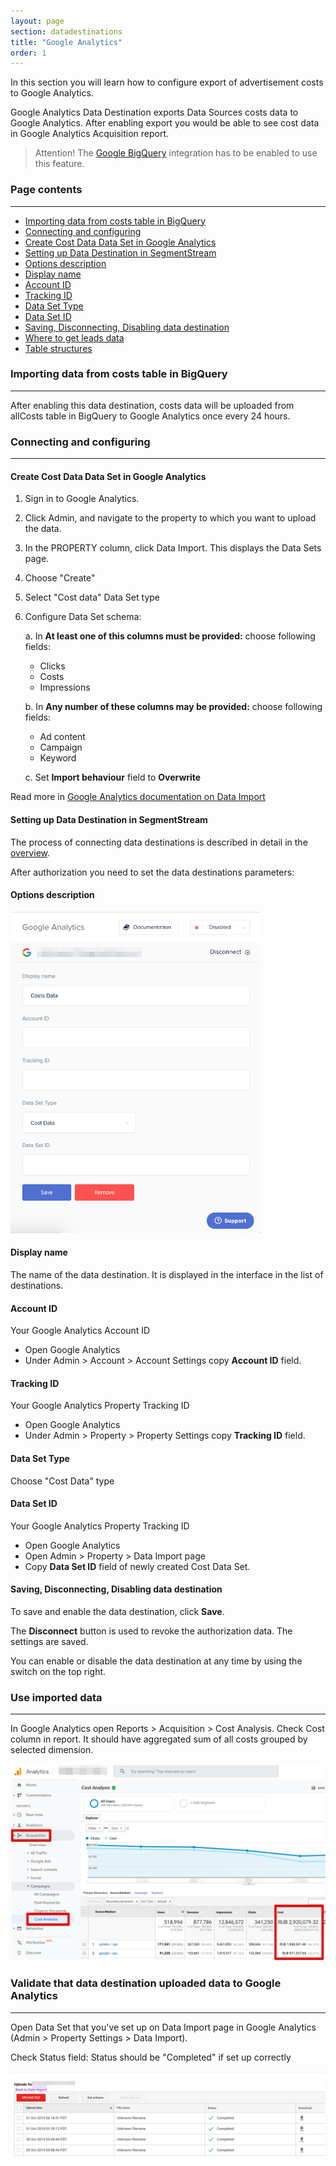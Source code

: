 ```yaml
---
layout: page
section: datadestinations
title: "Google Analytics"
order: 1
---
```


In this section you will learn how to configure export of advertisement costs to Google Analytics.

Google Analytics Data Destination exports Data Sources costs data to Google Analytics.
After enabling export you would be able to see cost data in Google Analytics Acquisition report.

> Attention! The [Google BigQuery](/integrations/google-bigquery) integration has to be enabled to use this feature.

### Page contents
------
<ul class="page-navigation">
  <li><a href="#importing-data">Importing data from costs table in BigQuery</a></li>
  <li><a href="#connecting-and-configuring">Connecting and configuring</a></li>
  <li><a href="#create-dataset">Create Cost Data Data Set in Google Analytics</a></li>
  <li><a href="#data-destination-setup">Setting up Data Destination in SegmentStream</a></li>
  <li><a href="#options-description">Options description</a></li>
  <li><a href="#display-name">Display name</a></li>
  <li><a href="#account-id">Account ID</a></li>
  <li><a href="#tracking-id">Tracking ID</a></li>
  <li><a href="#data-set-type">Data Set Type</a></li>
  <li><a href="#data-set-id">Data Set ID</a></li>
  <li><a href="#saving-disconnecting-disabling">Saving, Disconnecting, Disabling data destination</a></li>
  <li><a href="#where-to-get-leads-data">Where to get leads data</a></li>
  <li><a href="#table-structures">Table structures</a></li>
</ul>

### <a name="importing-data"></a>Importing data from costs table in BigQuery
------

After enabling this data destination, costs data will be uploaded from allCosts table in BigQuery to Google Analytics once every 24 hours.

### <a name="connecting-and-configuring"></a>Connecting and configuring
------

#### <a name="create-dataset"></a>Create Cost Data Data Set in Google Analytics
1. Sign in to Google Analytics.
2. Click Admin, and navigate to the property to which you want to upload the data.
3. In the PROPERTY column, click Data Import. This displays the Data Sets page.
4. Choose "Create"
5. Select "Cost data" Data Set type
6. Configure Data Set schema:

    a. In **At least one of this columns must be provided:** choose following fields:
    - Clicks
    - Costs
    - Impressions


    b. In **Any number of these columns may be provided:** choose following fields:
    - Ad content
    - Campaign
    - Keyword

    c. Set **Import behaviour** field to **Overwrite**


Read more in [Google Analytics documentation on Data Import](https://support.google.com/analytics/answer/3191589?hl=en#summary_data_import)

#### <a name="data-destination-setup"></a>Setting up Data Destination in SegmentStream

The process of connecting data destinations is described in detail in the [overview](https://docs.segmentstream.com/datadestinations/index).

After authorization you need to set the data destinations parameters:


#### <a name="options-description"></a>Options description
<img src="/img/datadestination.ga.1.png" style="width: 400px">

#### <a name="display-name"></a>Display name
The name of the data destination. It is displayed in the interface in the list of destinations.

#### <a name="account-id"></a>Account ID
Your Google Analytics Account ID
- Open Google Analytics
- Under Admin > Account > Account Settings copy **Account ID** field.


#### <a name="tracking-id"></a>Tracking ID
Your Google Analytics Property Tracking ID
- Open Google Analytics
- Under Admin > Property > Property Settings copy **Tracking ID** field.

#### <a name="data-set-type"></a>Data Set Type
Choose "Cost Data" type 

#### <a name="date-set-id"></a>Data Set ID
Your Google Analytics Property Tracking ID
- Open Google Analytics
- Open Admin > Property > Data Import page
- Copy **Data Set ID** field of newly created Cost Data Set.

#### <a name="saving-disconnecting-disabling"></a>Saving, Disconnecting, Disabling data destination
To save and enable the data destination, click **Save**.

The **Disconnect** button is used to revoke the authorization data. The settings are saved.

You can enable or disable the data destination at any time by using the switch on the top right.


### <a name=""></a>Use imported data
-------
In Google Analytics open Reports > Acquisition > Cost Analysis.
Check Cost column in report.
It should have aggregated sum of all costs grouped by selected dimension.

![](/img/datadestination.ga.2.png)

### <a name=""></a>Validate that data destination uploaded data to Google Analytics
-------
Open Data Set that you've set up on Data Import page in Google Analytics (Admin > Property Settings > Data Import).

Check Status field: Status should be "Completed" if set up correctly

![](/img/datadestination.ga.3.png)